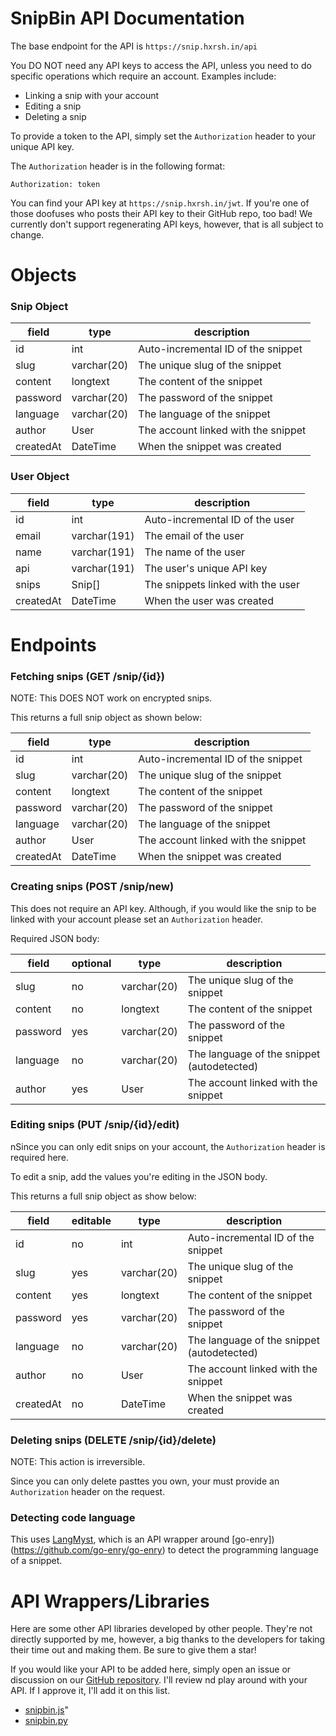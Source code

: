 # SnipBin API Documentation

The base endpoint for the API is `https://snip.hxrsh.in/api`

You DO NOT need any API keys to access the API, unless you need
to do specific operations which require an account. Examples include:

- Linking a snip with your account
- Editing a snip
- Deleting a snip

To provide a token to the API, simply set the `Authorization` header
to your unique API key.

The `Authorization` header is in the following format:

```
Authorization: token
```

You can find your API key at `https://snip.hxrsh.in/jwt`. If you're
one of those doofuses who posts their API key to their GitHub repo,
too bad! We currently don't support regenerating API keys, however,
that is all subject to change.

# Objects

### Snip Object

| field     | type        | description                         |
| --------- | ----------- | ----------------------------------- |
| id        | int         | Auto-incremental ID of the snippet  |
| slug      | varchar(20) | The unique slug of the snippet      |
| content   | longtext    | The content of the snippet          |
| password  | varchar(20) | The password of the snippet         |
| language  | varchar(20) | The language of the snippet         |
| author    | User        | The account linked with the snippet |
| createdAt | DateTime    | When the snippet was created        |

### User Object

| field     | type         | description                       |
| --------- | ------------ | --------------------------------- |
| id        | int          | Auto-incremental ID of the user   |
| email     | varchar(191) | The email of the user             |
| name      | varchar(191) | The name of the user              |
| api       | varchar(191) | The user's unique API key         |
| snips     | Snip[]       | The snippets linked with the user |
| createdAt | DateTime     | When the user was created         |

# Endpoints

### Fetching snips (GET /snip/{id})

NOTE: This DOES NOT work on encrypted snips.

This returns a full snip object as shown below:

| field     | type        | description                         |
| --------- | ----------- | ----------------------------------- |
| id        | int         | Auto-incremental ID of the snippet  |
| slug      | varchar(20) | The unique slug of the snippet      |
| content   | longtext    | The content of the snippet          |
| password  | varchar(20) | The password of the snippet         |
| language  | varchar(20) | The language of the snippet         |
| author    | User        | The account linked with the snippet |
| createdAt | DateTime    | When the snippet was created        |

### Creating snips (POST /snip/new)

This does not require an API key. Although, if you would like the snip
to be linked with your account please set an `Authorization` header.

Required JSON body:

| field    | optional | type        | description                                |
| -------- | -------- | ----------- | ------------------------------------------ |
| slug     | no       | varchar(20) | The unique slug of the snippet             |
| content  | no       | longtext    | The content of the snippet                 |
| password | yes      | varchar(20) | The password of the snippet                |
| language | no       | varchar(20) | The language of the snippet (autodetected) |
| author   | yes      | User        | The account linked with the snippet        |

### Editing snips (PUT /snip/{id}/edit)

nSince you can only edit snips on your account, the `Authorization` header
is required here.

To edit a snip, add the values you're editing in the JSON body.

This returns a full snip object as show below:

| field     | editable | type        | description                                |
| --------- | -------- | ----------- | ------------------------------------------ |
| id        | no       | int         | Auto-incremental ID of the snippet         |
| slug      | yes      | varchar(20) | The unique slug of the snippet             |
| content   | yes      | longtext    | The content of the snippet                 |
| password  | yes      | varchar(20) | The password of the snippet                |
| language  | no       | varchar(20) | The language of the snippet (autodetected) |
| author    | no       | User        | The account linked with the snippet        |
| createdAt | no       | DateTime    | When the snippet was created               |

### Deleting snips (DELETE /snip/{id}/delete)

NOTE: This action is irreversible.

Since you can only delete pasttes you own, your must provide an `Authorization`
header on the request.

### Detecting code language

This uses [LangMyst](https://lang.myst.rs), which is an API wrapper around
[go-enry])(https://github.com/go-enry/go-enry) to detect the programming
language of a snippet.

# API Wrappers/Libraries

Here are some other API libraries developed by other people. They're not
directly supported by me, however, a big thanks to the developers for taking
their time out and making them. Be sure to give them a star!

If you would like your API to be added here, simply open an issue or discussion
on our [GitHub repository](https://github.com/harshhhdev/snipbin). I'll review
nd play around with your API. If I approve it, I'll add it on this list.

- [snipbin.js](https://github.com/harshhhdev/snipbin.js)"
- [snipbin.py](https://github.com/airD173/SnipBin.py)
